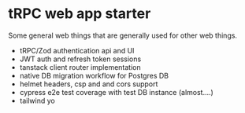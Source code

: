 # tRPC web app starter
Some general web things that are generally used for other web things.

- tRPC/Zod authentication api and UI
- JWT auth and refresh token sessions
- tanstack client router implementation
- native DB migration workflow for Postgres DB
- helmet headers, csp and and cors support
- cypress e2e test coverage with test DB instance (almost....)
- tailwind yo